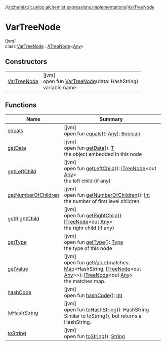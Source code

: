 //[alchemist](../../../index.md)/[it.unibo.alchemist.expressions.implementations](../index.md)/[VarTreeNode](index.md)

# VarTreeNode

[jvm]\
class [VarTreeNode](index.md) : [ATreeNode](../-a-tree-node/index.md)<[Any](https://kotlinlang.org/api/latest/jvm/stdlib/kotlin/-any/index.html)>

## Constructors

| | |
|---|---|
| [VarTreeNode](-var-tree-node.md) | [jvm]<br>open fun [VarTreeNode](-var-tree-node.md)(data: HashString)<br>variable name |

## Functions

| Name | Summary |
|---|---|
| [equals](../-a-tree-node/equals.md) | [jvm]<br>open fun [equals](../-a-tree-node/equals.md)(t: [Any](https://kotlinlang.org/api/latest/jvm/stdlib/kotlin/-any/index.html)): [Boolean](https://kotlinlang.org/api/latest/jvm/stdlib/kotlin/-boolean/index.html) |
| [getData](../-operator-tree-node/index.md#1261515164%2FFunctions%2F-267951372) | [jvm]<br>open fun [getData](../-operator-tree-node/index.md#1261515164%2FFunctions%2F-267951372)(): [T](../-a-tree-node/index.md)<br>the object embedded in this node |
| [getLeftChild](../-a-tree-node/get-left-child.md) | [jvm]<br>open fun [getLeftChild](../-a-tree-node/get-left-child.md)(): [ITreeNode](../../it.unibo.alchemist.expressions.interfaces/-i-tree-node/index.md)<out [Any](https://kotlinlang.org/api/latest/jvm/stdlib/kotlin/-any/index.html)><br>the left child (if any) |
| [getNumberOfChildren](../-a-tree-node/get-number-of-children.md) | [jvm]<br>open fun [getNumberOfChildren](../-a-tree-node/get-number-of-children.md)(): [Int](https://kotlinlang.org/api/latest/jvm/stdlib/kotlin/-int/index.html)<br>the number of first level children. |
| [getRightChild](../-a-tree-node/get-right-child.md) | [jvm]<br>open fun [getRightChild](../-a-tree-node/get-right-child.md)(): [ITreeNode](../../it.unibo.alchemist.expressions.interfaces/-i-tree-node/index.md)<out [Any](https://kotlinlang.org/api/latest/jvm/stdlib/kotlin/-any/index.html)><br>the righr child (if any) |
| [getType](get-type.md) | [jvm]<br>open fun [getType](get-type.md)(): [Type](../-type/index.md)<br>the type of this node |
| [getValue](get-value.md) | [jvm]<br>open fun [getValue](get-value.md)(matches: [Map](https://docs.oracle.com/javase/8/docs/api/java/util/Map.html)<HashString, [ITreeNode](../../it.unibo.alchemist.expressions.interfaces/-i-tree-node/index.md)<out [Any](https://kotlinlang.org/api/latest/jvm/stdlib/kotlin/-any/index.html)>>): [ITreeNode](../../it.unibo.alchemist.expressions.interfaces/-i-tree-node/index.md)<out [Any](https://kotlinlang.org/api/latest/jvm/stdlib/kotlin/-any/index.html)><br>the matches map. |
| [hashCode](../-a-tree-node/hash-code.md) | [jvm]<br>open fun [hashCode](../-a-tree-node/hash-code.md)(): [Int](https://kotlinlang.org/api/latest/jvm/stdlib/kotlin/-int/index.html) |
| [toHashString](../-a-tree-node/to-hash-string.md) | [jvm]<br>open fun [toHashString](../-a-tree-node/to-hash-string.md)(): HashString<br>Similar to toString(), but returns a HashString. |
| [toString](to-string.md) | [jvm]<br>open fun [toString](to-string.md)(): [String](https://docs.oracle.com/javase/8/docs/api/java/lang/String.html) |
